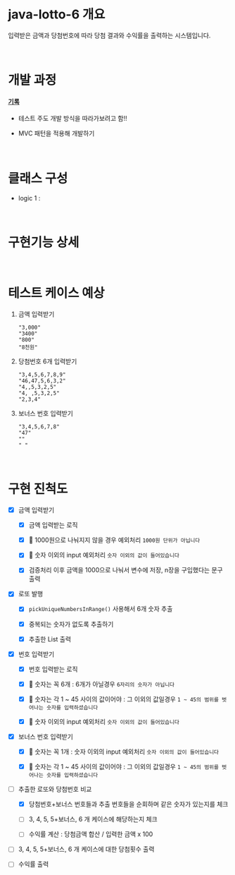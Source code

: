 # java-lotto-6 개요

입력받은 금액과 당첨번호에 따라 당첨 결과와 수익률을 출력하는 시스템입니다. 

<br>

# 개발 과정

#### [기록](todo.md)

- 테스트 주도 개발 방식을 따라가보려고 함!!

- MVC 패턴을 적용해 개발하기

<br>

# 클래스 구성

- logic 1 : 

<br>

# 구현기능 상세

<br>

# 테스트 케이스 예상

1. 금액 입력받기
   
   ```
   "3,000"
   "3400"
   "800"
   "8천원"
   ```

2. 당첨번호 6개 입력받기
   
   ```
   "3,4,5,6,7,8,9"
   "46,47,5,6,3,2"
   "4,,5,3,2,5"
   "4, ,5,3,2,5"
   "2,3,4"
   ```

3. 보너스 번호 입력받기
   
   ```
   "3,4,5,6,7,8"
   "47"
   ""
   " "
   ```

<br>

# 구현 진척도

- [x] 금액 입력받기
  
  - [x] 금액 입력받는 로직
  
  - [x] 📌 1000원으로 나눠지지 않을 경우 예외처리 `1000원 단위가 아닙니다`
  
  - [x] 📌 숫자 이외의 input 예외처리 `숫자 이외의 값이 들어있습니다` 
  
  - [x] 검증처리 이후 금액을 1000으로 나눠서 변수에 저장, n장을 구입했다는 문구 출력

- [x] 로또 발행
  
  - [x] `pickUniqueNumbersInRange()` 사용해서 6개 숫자 추출
  
  - [x] 중복되는 숫자가 없도록 추출하기
  
  - [x] 추출한 List 출력

- [x] 번호 입력받기
  
  - [x] 번호 입력받는 로직
  
  - [x] 📌 숫자는 꼭 6개 : 6개가 아닐경우 `6자리의 숫자가 아닙니다`
  
  - [x] 📌 숫자는 각 1 ~ 45 사이의 값이어야 : 그 이외의 값일경우 `1 ~ 45의 범위를 벗어나는 숫자를 입력하셨습니다`
  
  - [x] 📌 숫자 이외의 input 예외처리 `숫자 이외의 값이 들어있습니다`

- [x] 보너스 번호 입력받기
  
  - [x] 📌 숫자는 꼭 1개 : 숫자 이외의 input 예외처리 `숫자 이외의 값이 들어있습니다`
  
  - [x] 📌 숫자는 각 1 ~ 45 사이의 값이어야 : 그 이외의 값일경우 `1 ~ 45의 범위를 벗어나는 숫자를 입력하셨습니다`

- [ ] 추출한 로또와 당첨번호 비교
  
  - [x] 당첨번호+보너스 번호들과 추출 번호들을 순회하며 같은 숫자가 있는지를 체크
  
  - [ ] 3, 4, 5, 5+보너스, 6 개 케이스에 해당하는지 체크
  
  - [ ] 수익률 계산 : 당첨금액 합산 / 입력한 금액 x 100 

- [ ] 3, 4, 5, 5+보너스, 6 개 케이스에 대한 당첨횟수 출력

- [ ] 수익률 출력

# 
